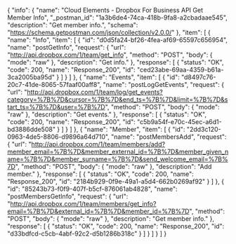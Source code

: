 {
  "info": {
    "name": "Cloud Elements - Dropbox For Business API Get Member Info",
    "_postman_id": "1a3b6de4-74ca-418b-9fa8-a2cbadaae545",
    "description": "Get member info.",
    "schema": "https://schema.getpostman.com/json/collection/v2.0.0/"
  },
  "item": [
    {
      "name": "Info",
      "item": [
        {
          "id": "d0d5fa24-bf26-4fea-af69-65597c656954",
          "name": "postGetInfo",
          "request": {
            "url": "http://api.dropbox.com/1/team/get_info",
            "method": "POST",
            "body": {
              "mode": "raw"
            },
            "description": "Get info."
          },
          "response": [
            {
              "status": "OK",
              "code": 200,
              "name": "Response_200",
              "id": "ced23abe-69aa-4359-b61a-3ca2005ba95d"
            }
          ]
        }
      ]
    },
    {
      "name": "Events",
      "item": [
        {
          "id": "d8497c76-20c7-41de-8065-57faaf00aff8",
          "name": "postLogGetEvents",
          "request": {
            "url": "http://api.dropbox.com/1/team/log/get_events?category=%7B%7D&cursor=%7B%7D&end_ts=%7B%7D&limit=%7B%7D&start_ts=%7B%7D&user=%7B%7D",
            "method": "POST",
            "body": {
              "mode": "raw"
            },
            "description": "Get events."
          },
          "response": [
            {
              "status": "OK",
              "code": 200,
              "name": "Response_200",
              "id": "c5b9a54f-e70c-45ec-a6d1-bd3886dde508"
            }
          ]
        }
      ]
    },
    {
      "name": "Member",
      "item": [
        {
          "id": "2dd3c120-0963-4de5-8806-d9896a64d710",
          "name": "postMembersAdd",
          "request": {
            "url": "http://api.dropbox.com/1/team/members/add?member_email=%7B%7D&member_external_id=%7B%7D&member_given_name=%7B%7D&member_surname=%7B%7D&send_welcome_email=%7B%7D",
            "method": "POST",
            "body": {
              "mode": "raw"
            },
            "description": "Add member."
          },
          "response": [
            {
              "status": "OK",
              "code": 200,
              "name": "Response_200",
              "id": "2184b929-0f9e-49a1-a5d4-662b0269af92"
            }
          ]
        },
        {
          "id": "85243b73-f0f9-407f-b5cf-876061ab4828",
          "name": "postMembersGetInfo",
          "request": {
            "url": "http://api.dropbox.com/1/team/members/get_info?email=%7B%7D&external_id=%7B%7D&member_id=%7B%7D",
            "method": "POST",
            "body": {
              "mode": "raw"
            },
            "description": "Get member info."
          },
          "response": [
            {
              "status": "OK",
              "code": 200,
              "name": "Response_200",
              "id": "d33bdfcd-c5cb-4abf-92c2-d5b1286b318c"
            }
          ]
        }
      ]
    }
  ]
}
